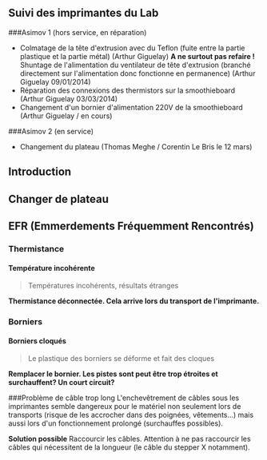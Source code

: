 ## Suivi des imprimantes du Lab

###Asimov 1 (hors service, en réparation)

- Colmatage de la tête d'extrusion avec du Teflon (fuite entre la partie plastique et la partie métal) (Arthur Giguelay) **A ne surtout pas refaire !**
Shuntage de l'alimentation du ventilateur de tête d'extrusion (branché directement sur l'alimentation donc fonctionne en permanence) (Arthur Giguelay 09/01/2014)
- Réparation des connexions des thermistors sur la smoothieboard (Arthur Giguelay 03/03/2014)
- Changement d'un bornier d'alimentation 220V de la smoothieboard (Arthur Giguelay / en cours) 

###Asimov 2 (en service)

- Changement du plateau (Thomas Meghe / Corentin Le Bris le 12 mars)


## Introduction

## Changer de plateau

## EFR (Emmerdements Fréquemment Rencontrés)

### Thermistance
#### Température incohérente
> Températures incohérents, résultats étranges

**Thermistance déconnectée. Cela arrive lors du transport de l'imprimante.**

### Borniers
#### Borniers cloqués
> Le plastique des borniers se déforme et fait des cloques

**Remplacer le bornier. Les pistes sont peut être trop étroites et surchauffent? Un court circuit?**

###Problème de câble trop long
L'enchevêtrement de câbles sous les imprimantes semble dangereux pour le matériel non seulement lors de transports (risque de les accrocher dans des poignées, vêtements...) mais aussi lors d'un fonctionnement prolongé (surchauffes possibles).

**Solution possible**
Raccourcir les câbles. Attention à ne pas raccourcir les câbles qui nécessitent de la longueur (le câble du stepper X notamment).

